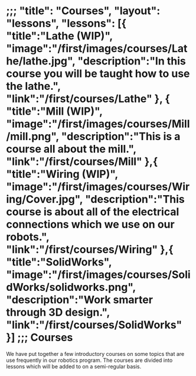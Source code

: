 ;;;
"title": "Courses",
"layout": "lessons",
"lessons": [{
  "title":"Lathe (WIP)",
  "image":"/first/images/courses/Lathe/lathe.jpg",
  "description":"In this course you will be taught how to use the lathe.",
  "link":"/first/courses/Lathe"
  }, {
  "title":"Mill (WIP)",
  "image":"/first/images/courses/Mill/mill.png",
  "description":"This is a course all about the mill.",
  "link":"/first/courses/Mill"
  },{
  "title":"Wiring (WIP)",
  "image":"/first/images/courses/Wiring/Cover.jpg",
  "description":"This course is about all of the electrical connections which we use on our robots.",
  "link":"/first/courses/Wiring"
  },{
  "title":"SolidWorks",
  "image":"/first/images/courses/SolidWorks/solidworks.png",
  "description":"Work smarter through 3D design.",
  "link":"/first/courses/SolidWorks"
  }]
;;;
Courses
===
We have put together a few introductory courses on some topics that are use frequently in our robotics program. The courses are divided into lessons which will be added to on a semi-regular basis.

